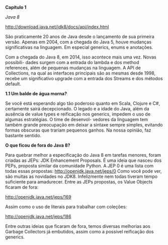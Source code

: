 **Capítulo 1**

_Java 8_

http://download.java.net/jdk8/docs/api/index.html

São praticamente 20 anos de Java desde o lançamento de sua primeira versão.
Apenas em 2004, com a chegada do Java 5, houve mudanças significativas na
linguagem. Em especial generics, enums e anotações.

Com a chegada do Java 8, em 2014, isso acontece mais uma vez. Novas possibili-
dades surgem com a entrada do lambda e dos method references, além de pequenas
mudanças na linguagem. A API de Collections, na qual as interfaces principais são
as mesmas desde 1998, recebe um significativo upgrade com a entrada dos Streams
e dos métodos default.


**1.1 Um balde de água morna?**

Se você está esperando algo tão poderoso quanto em Scala, Clojure e C#, certamente
sairá decepcionado. O legado e a idade do Java, além da ausência de value types e
reificação nos generics, impedem o uso de algumas estratégias. O time de desenvol-
vedores da linguagem tem também grande preocupação em deixar a sintaxe sempre
simples, evitando formas obscuras que trariam pequenos ganhos. Na nossa opinião,
faz bastante sentido.


**O que ficou de fora do Java 8?**

Para quebrar melhor a especificação do Java 8 em tarefas menores, foram criadas
as JEPs: JDK Enhancement Proposals. É uma ideia que nasceu dos PEPs, proposta
similar da comunidade Python. A JEP 0 é uma lista com todas essas propostas:
http://openjdk.java.net/jeps/0
Como você pode ver, são muitas as novidades no JDK8. Infelizmente nem todas
tiveram tempo suficiente para amadurecer. Entre as JEPs propostas, os Value Objects
ficaram de fora:

http://openjdk.java.net/jeps/169

Assim como o uso de literais para trabalhar com coleções:

http://openjdk.java.net/jeps/186

Entre outras ideias que ficaram de fora, temos diversas melhorias aos Garbage
Collectors já embutidos, assim como a possível reificação dos generics.
